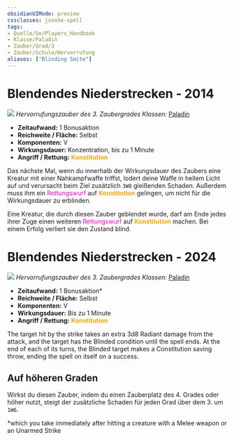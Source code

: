 ```yaml
---
obsidianUIMode: preview
cssclasses: json5e-spell
tags:
- Quelle/5e/Players_Handbook
- Klasse/Paladin
- Zauber/Grad/3
- Zauber/Schule/Hervorrufung
aliases: ["Blinding Smite"]
---
```

# Blendendes Niederstrecken - 2014
![](Hervorrufungszauber.webp#token)
*Hervorrufungszauber des 3. Zaubergrades*
*Klassen:* [Paladin](../Klassen/Paladin.md)

- **Zeitaufwand:** 1 Bonusaktion
- **Reichweite / Fläche:** Selbst
- **Komponenten:** V
- **Wirkungsdauer:** Konzentration, bis zu 1 Minute
- **Angriff / Rettung:** <font color="orange">**Konstitution**</font> 

Das nächste Mal, wenn du innerhalb der Wirkungsdauer des Zaubers eine Kreatur mit einer Nahkampfwaffe triffst, lodert deine Waffe in hellem Licht auf und verursacht beim Ziel zusätzlich `3W8` gleißenden Schaden. Außerdem muss ihm ein <font color="#FF00E0">Rettungswurf</font> auf <font color="orange">**Konstitution**</font>  gelingen, um nicht für die Wirkungsdauer zu erblinden.  
  
Eine Kreatur, die durch diesen Zauber geblendet wurde, darf am Ende jedes ihrer Zuge einen weiteren <font color="#FF00E0">Rettungswurf</font> auf <font color="orange">**Konstitution**</font>  machen. Bei einem Erfolg verliert sie den Zustand blind.

# Blendendes Niederstrecken - 2024
![](Hervorrufungszauber.webp#token)
*Hervorrufungszauber des 3. Zaubergrades*
*Klassen:* [Paladin](../Klassen/Paladin.md)

- **Zeitaufwand:** 1 Bonusaktion*
- **Reichweite / Fläche:** Selbst
- **Komponenten:** V
- **Wirkungsdauer:** Bis zu 1 Minute
- **Angriff / Rettung:** <font color="orange">**Konstitution**</font> 

The target hit by the strike takes an extra 3d8 Radiant damage from the attack, and the target has the Blinded condition until the spell ends. At the end of each of its turns, the Blinded target makes a Constitution saving throw, ending the spell on itself on a success.

## Auf höheren Graden

Wirkst du diesen Zauber, indem du einen Zauberplatz des 4. Grades oder höher nutzt, steigt der zusätzliche Schaden für jeden Grad über dem 3. um `1W6`.

*which you take immediately after hitting a creature with a Melee weapon or an Unarmed Strike